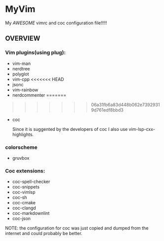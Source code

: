 # MyVim

My *AWESOME* vimrc and coc configuration file!!!!!

## OVERVIEW

### Vim plugins(using plug):

- vim-man
- nerdtree
- polyglot
- vim-cpp
<<<<<<< HEAD
- jsonc
- vim-rainbow
- nerdcommenter
=======
>>>>>>> 06a31fb6a83d448b062e73929319d761edf8bbd3
- coc 

    Since it is suggented by the developers of coc I also use vim-lsp-cxx-highlights.

### colorscheme

- gruvbox

### Coc extensions:

- coc-spell-checker
- coc-snippets
- coc-vimlsp
- coc-sh
- coc-cmake
- coc-clangd
- coc-markdownlint
- coc-json

NOTE: the configuration for coc was just copied and dumped from the internet and could probably be better.
